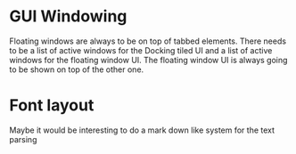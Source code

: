 # GUI Windowing

Floating windows are always to be on top of tabbed elements.
There needs to be a list of active windows for the Docking tiled UI and a list of active windows for the floating window UI.
The floating window UI is always going to be shown on top of the other one. 

# Font layout
Maybe it would be interesting to do a mark down like system for the text parsing